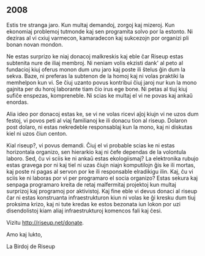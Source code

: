 ## 2008

Estis tre stranga jaro. Kun multaj demandoj, zorgoj kaj mizeroj. Kun ekonomiaj problemoj tutmonde kaj sen programita solvo por la estonto. Ni deziras al vi cxiuj varmecon, kamaradecon kaj sukcezojn por organizi pli bonan novan mondon.

Ne estas surprizo ke niaj donacoj malkreskis kaj eble ĉar Riseup estas subtenita nure de iliaj membroj. Ni neniam volis ekzisti dank' al peto al fundacioj kiuj oferus monon dum unu jaro kaj poste ili ŝtelus ĝin dum la sekva. Baze, ni preferas la subtenon de la homoj kaj ni volas praktiki la memhelpon kun vi. Se ĉiuj uzanto povus kontribui ĉiuj jaroj nur kun la mono gajnita per du horoj laborante tiam ĉio irus ege bone. Ni petas al tiuj kiuj sufiĉe enspezas, kompreneble. Ni scias ke multaj el vi ne povas kaj ankaŭ enordas.

Alia ideo por donacoj estas ke, se vi ne volas ricevi aĵoj kiujn vi ne uzos dum festoj, vi povos peti al viaj familianoj ke ili donacu tion al riseup. Dolaron post dolaro, ni estas nekredeble responsablaj kun la mono, kaj ni diskutas kiel ni uzos ĉiun centon.

Kial riseup?, vi povus demandi. Ĉiuj el vi probable scias ke ni estas horizontala organizo, sen hierarkio kaj ni ĉefe dependas de la volontula laboro. Sed, ĉu vi sciis ke ni ankaŭ estas ekologiismaj? La elektronika rubujo estas gravega por ni kaj tiel ni uzas ĉiujn niajn komputilojn ĝis ke ili mortas, kaj poste ni pagas al servon por ke ili responsable elradikigu ilin. Kaj, ĉu vi sciis ke ni laboras por vi per programaro el socia organizo? Estas sekura kaj senpaga programaro kreita de retaj malfermitaj projektoj kun multaj surprizoj kaj programoj por aktivistoj. Kaj fine eble vi devus donaci al riseup ĉar ni estas konstruanta infraestrukturon kiun ni volas ke ĝi kresku dum tiuj proksima krizo, kaj ni tute kredas ke estos bezonata iun lokon por uzi disendolistoj kiam aliaj infraestrukturoj komencos fali kaj ĉesi.

Vizitu http://riseup.net/donate.

Amo kaj lukto,

La Birdoj de Riseup
